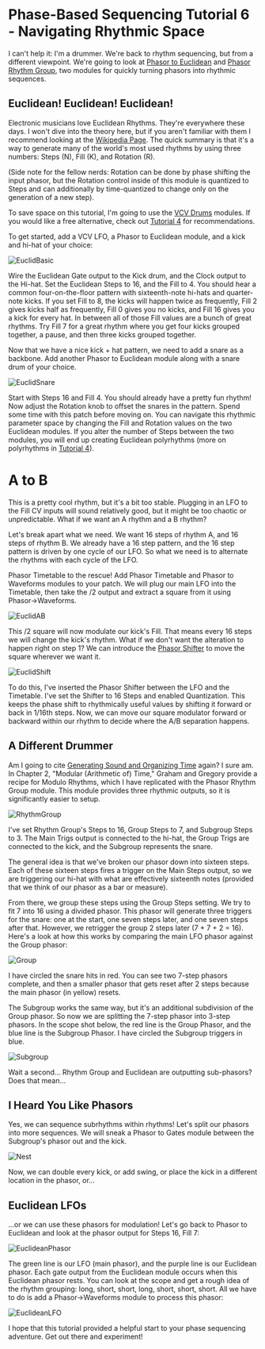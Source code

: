 # Phase-Based Sequencing Tutorial 6 - Navigating Rhythmic Space

I can't help it: I'm a drummer. We're back to rhythm sequencing, but from a different viewpoint. We're going to look at [Phasor to Euclidean](../../Modules/PhasorEuclidean.md) and [Phasor Rhythm Group](../../Modules/PhasorRhythmGroup.md), two modules for quickly turning phasors into rhythmic sequences.

## Euclidean! Euclidean! Euclidean!
Electronic musicians love Euclidean Rhythms. They're everywhere these days. I won't dive into the theory here, but if you aren't familiar with them I recommend looking at the [Wikipedia Page](https://en.wikipedia.org/wiki/Euclidean_rhythm). The quick summary is that it's a way to generate many of the world's most used rhythms by using three numbers: Steps (N), Fill (K), and Rotation (R). 

(Side note for the fellow nerds: Rotation can be done by phase shifting the input phasor, but the Rotation control inside of this module is quantized to Steps and can additionally by time-quantized to change only on the generation of a new step).

To save space on this tutorial, I'm going to use the [VCV Drums](https://vcvrack.com/Drums) modules. If you would like a free alternative, check out [Tutorial 4](./4-PolymeterPolyrhythm.md) for recommendations. 

To get started, add a VCV LFO, a Phasor to Euclidean module, and a kick and hi-hat of your choice:

![EuclidBasic](./EuclidBasic.png)

Wire the Euclidean Gate output to the Kick drum, and the Clock output to the Hi-hat. Set the Euclidean Steps to 16, and the Fill to 4. You should hear a common four-on-the-floor pattern with sixteenth-note hi-hats and quarter-note kicks. If you set Fill to 8, the kicks will happen twice as frequently, Fill 2 gives kicks half as frequently, Fill 0 gives you no kicks, and Fill 16 gives you a kick for every hat. In between all of those Fill values are a bunch of great rhythms. Try Fill 7 for a great rhythm where you get four kicks grouped together, a pause, and then three kicks grouped together.

Now that we have a nice kick + hat pattern, we need to add a snare as a backbone. Add another Phasor to Euclidean module along with a snare drum of your choice.

![EuclidSnare](./EuclidSnare.png)

Start with Steps 16 and Fill 4. You should already have a pretty fun rhythm! Now adjust the Rotation knob to offset the snares in the pattern. Spend some time with this patch before moving on. You can navigate this rhythmic parameter space by changing the Fill and Rotation values on the two Euclidean modules. If you alter the number of Steps between the two modules, you will end up creating Euclidean polyrhythms (more on polyrhythms in [Tutorial 4](./4-PolymeterPolyrhythm.md)).

# A to B

This is a pretty cool rhythm, but it's a bit too stable. Plugging in an LFO to the Fill CV inputs will sound relatively good, but it might be too chaotic or unpredictable. What if we want an A rhythm and a B rhythm?

Let's break apart what we need. We want 16 steps of rhythm A, and 16 steps of rhythm B. We already have a 16 step pattern, and the 16 step pattern is driven by one cycle of our LFO. So what we need is to alternate the rhythms with each cycle of the LFO.

Phasor Timetable to the rescue! Add Phasor Timetable and Phasor to Waveforms modules to your patch. We will plug our main LFO into the Timetable, then take the /2 output and extract a square from it using Phasor->Waveforms.

![EuclidAB](./EuclidAB.png)

This /2 square will now modulate our kick's Fill. That means every 16 steps we will change the kick's rhythm. What if we don't want the alteration to happen right on step 1? We can introduce the [Phasor Shifter](../../Modules/PhasorShifter.md) to move the square wherever we want it.

![EuclidShift](./EuclidShift.png)

To do this, I've inserted the Phasor Shifter between the LFO and the Timetable. I've set the Shifter to 16 Steps and enabled Quantization. This keeps the phase shift to rhythmically useful values by shifting it forward or back in 1/16th steps. Now, we can move our square modulator forward or backward within our rhythm to decide where the A/B separation happens.

## A Different Drummer
Am I going to cite [Generating Sound and Organizing Time](https://cycling74.com/books/go) again? I sure am. In Chapter 2, "Modular (Arithmetic of) Time," Graham and Gregory provide a recipe for Modulo Rhythms, which I have replicated with the Phasor Rhythm Group module. This module provides three rhythmic outputs, so it is significantly easier to setup.

![RhythmGroup](./RhythmGroup.png)

I've set Rhythm Group's Steps to 16, Group Steps to 7, and Subgroup Steps to 3. The Main Trigs output is connected to the hi-hat, the Group Trigs are connected to the kick, and the Subgroup represents the snare.

The general idea is that we've broken our phasor down into sixteen steps. Each of these sixteen steps fires a trigger on the Main Steps output, so we are triggering our hi-hat with what are effectively sixteenth notes (provided that we think of our phasor as a bar or measure).

From there, we group these steps using the Group Steps setting. We try to fit 7 into 16 using a divided phasor. This phasor will generate three triggers for the snare: one at the start, one seven steps later, and one seven steps after that. However, we retrigger the group 2 steps later (7 + 7 + 2 = 16). Here's a look at how this works by comparing the main LFO phasor against the Group phasor:

![Group](./GroupSteps.png)

I have circled the snare hits in red. You can see two 7-step phasors complete, and then a smaller phasor that gets reset after 2 steps because the main phasor (in yellow) resets.

The Subgroup works the same way, but it's an additional subdivision of the Group phasor. So now we are splitting the 7-step phasor into 3-step phasors. In the scope shot below, the red line is the Group Phasor, and the blue line is the Subgroup Phasor. I have circled the Subgroup triggers in blue.

![Subgroup](./SubgroupSteps.png)

Wait a second... Rhythm Group and Euclidean are outputting sub-phasors? Does that mean...

## I Heard You Like Phasors

Yes, we can sequence subrhythms within rhythms! Let's split our phasors into more sequences. We will sneak a Phasor to Gates module between the Subgroup's phasor out and the kick.

![Nest](./Nest.png)

Now, we can double every kick, or add swing, or place the kick in a different location in the phasor, or...

## Euclidean LFOs
...or we can use these phasors for modulation! Let's go back to Phasor to Euclidean and look at the phasor output for Steps 16, Fill 7:

![EuclideanPhasor](./EuclideanPhasor.png)

The green line is our LFO (main phasor), and the purple line is our Euclidean phasor. Each gate output from the Euclidean module occurs when this Euclidean phasor rests. You can look at the scope and get a rough idea of the rhythm grouping: long, short, short, long, short, short, short. All we have to do is add a Phasor->Waveforms module to process this phasor:

![EuclideanLFO](./EuclideanLFO.png)

I hope that this tutorial provided a helpful start to your phase sequencing adventure. Get out there and experiment!